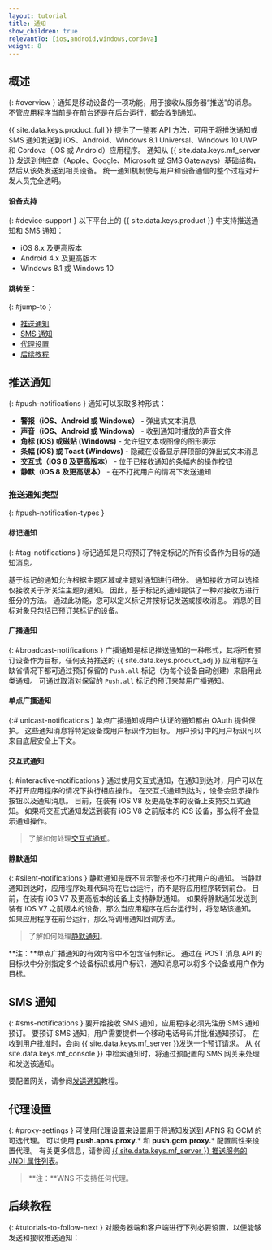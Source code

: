 ```yaml
---
layout: tutorial
title: 通知
show_children: true
relevantTo: [ios,android,windows,cordova]
weight: 8
---
```

<!-- NLS_CHARSET=UTF-8 -->
## 概述
{: #overview }
通知是移动设备的一项功能，用于接收从服务器“推送”的消息。  
不管应用程序当前是在前台还是在后台运行，都会收到通知。  

{{ site.data.keys.product_full }} 提供了一整套 API 方法，可用于将推送通知或 SMS 通知发送到 iOS、Android、Windows 8.1 Universal、Windows 10 UWP 和 Cordova（iOS 或 Android）应用程序。 通知从 {{ site.data.keys.mf_server }} 发送到供应商（Apple、Google、Microsoft 或 SMS Gateways）基础结构，然后从该处发送到相关设备。 统一通知机制使与用户和设备通信的整个过程对开发人员完全透明。

#### 设备支持
{: #device-support }
以下平台上的 {{ site.data.keys.product }} 中支持推送通知和 SMS 通知：

* iOS 8.x 及更高版本
* Android 4.x 及更高版本
* Windows 8.1 或 Windows 10

#### 跳转至：
{: #jump-to }
* [推送通知](#push-notifications)
* [SMS 通知](#sms-notifications)
* [代理设置](#proxy-settings)
* [后续教程](#tutorials-to-follow-next)

## 推送通知
{: #push-notifications }
通知可以采取多种形式：

* **警报（iOS、Android 或 Windows）** - 弹出式文本消息
* **声音（iOS、Android 或 Windows）** - 收到通知时播放的声音文件
* **角标 (iOS) 或磁贴 (Windows)** - 允许短文本或图像的图形表示
* **条幅 (iOS) 或 Toast (Windows)** - 隐藏在设备显示屏顶部的弹出式文本消息
* **交互式（iOS 8 及更高版本）** - 位于已接收通知的条幅内的操作按钮
* **静默（iOS 8 及更高版本）** - 在不打扰用户的情况下发送通知

### 推送通知类型 
{: #push-notification-types }
#### 标记通知
{: #tag-notifications }
标记通知是只将预订了特定标记的所有设备作为目标的通知消息。  

基于标记的通知允许根据主题区域或主题对通知进行细分。 通知接收方可以选择仅接收关于所关注主题的通知。 因此，基于标记的通知提供了一种对接收方进行细分的方法。 通过此功能，您可以定义标记并按标记发送或接收消息。 消息的目标对象只包括已预订某标记的设备。

#### 广播通知
{: #broadcast-notifications }
广播通知是标记推送通知的一种形式，其将所有预订设备作为目标，任何支持推送的 {{ site.data.keys.product_adj }} 应用程序在缺省情况下都可通过预订保留的 `Push.all` 标记（为每个设备自动创建）来启用此类通知。 可通过取消对保留的 `Push.all` 标记的预订来禁用广播通知。

#### 单点广播通知
{:# unicast-notifications }
单点广播通知或用户认证的通知都由 OAuth 提供保护。 这些通知消息将特定设备或用户标识作为目标。 用户预订中的用户标识可以来自底层安全上下文。

#### 交互式通知
{: #interactive-notifications }
通过使用交互式通知，在通知到达时，用户可以在不打开应用程序的情况下执行相应操作。 在交互式通知到达时，设备会显示操作按钮以及通知消息。 目前，在装有 iOS V8 及更高版本的设备上支持交互式通知。 如果将交互式通知发送到装有 iOS V8 之前版本的 iOS 设备，那么将不会显示通知操作。

> 了解如何处理[交互式通知](handling-push-notifications/interactive)。

#### 静默通知
{: #silent-notifications }
静默通知是既不显示警报也不打扰用户的通知。 当静默通知到达时，应用程序处理代码将在后台运行，而不是将应用程序转到前台。 目前，在装有 iOS V7 及更高版本的设备上支持静默通知。 如果将静默通知发送到装有 iOS V7 之前版本的设备，那么当应用程序在后台运行时，将忽略该通知。 如果应用程序在前台运行，那么将调用通知回调方法。

> 了解如何处理[静默通知](handling-push-notifications/silent)。

**注：**单点广播通知的有效内容中不包含任何标记。 通过在 POST 消息 API 的目标块中分别指定多个设备标识或用户标识，通知消息可以将多个设备或用户作为目标。

## SMS 通知
{: #sms-notifications }
要开始接收 SMS 通知，应用程序必须先注册 SMS 通知预订。 要预订 SMS 通知，用户需要提供一个移动电话号码并批准通知预订。 在收到用户批准时，会向 {{ site.data.keys.mf_server }}发送一个预订请求。 从 {{ site.data.keys.mf_console }} 中检索通知时，将通过预配置的 SMS 网关来处理和发送该通知。

要配置网关，请参阅[发送通知](sending-notifications)教程。

## 代理设置
{: #proxy-settings }
可使用代理设置来设置用于将通知发送到 APNS 和 GCM 的可选代理。 可以使用 **push.apns.proxy.*** 和 **push.gcm.proxy.*** 配置属性来设置代理。 有关更多信息，请参阅 [{{ site.data.keys.mf_server }} 推送服务的 JNDI 属性列表](../installation-configuration/production/server-configuration/#list-of-jndi-properties-for-mobilefirst-server-push-service)。

> **注：**WNS 不支持任何代理。

## 后续教程
{: #tutorials-to-follow-next }
对服务器端和客户端进行下列必要设置，以便能够发送和接收推送通知：
